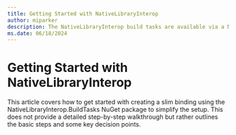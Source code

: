 ```yaml
---
title: Getting Started with NativeLibraryInterop
author: miparker
description: The NativeLibraryInterop build tasks are available via a NuGet package that can be added to any existing or new .NET MAUI project.
ms.date: 06/18/2024
---
```


# Getting Started with NativeLibraryInterop

This article covers how to get started with creating a slim binding using the NativeLibraryInterop.BuildTasks NuGet package to simplify the setup. This does not provide a detailed step-by-step walkthrough but rather outlines the basic steps and some key decision points.
